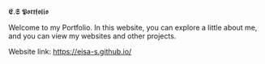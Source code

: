 𝕰.𝕾 𝕻𝖔𝖗𝖙𝖋𝖔𝖑𝖎𝖔

Welcome to my Portfolio.
In this website, you can explore a little about me, and you can view my websites and other projects.

Website link:
https://eisa-s.github.io/
